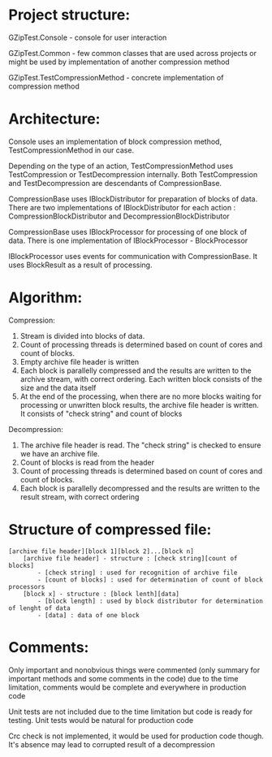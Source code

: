 # Project structure:
GZipTest.Console - console for user interaction

GZipTest.Common - few common classes that are used across projects or might be used by implementation of another compression method

GZipTest.TestCompressionMethod - concrete implementation of compression method

# Architecture:
Console uses an implementation of block compression method, TestCompressionMethod in our case.

Depending on the type of an action, TestCompressionMethod uses TestCompression or TestDecompression internally. Both TestCompression and TestDecompression are descendants of CompressionBase.

CompressionBase uses IBlockDistributor for preparation of blocks of data. There are two implementations of IBlockDistributor for each action : CompressionBlockDistributor and DecompressionBlockDistributor

CompressionBase uses IBlockProcessor for processing of one block of data. There is one implementation of IBlockProcessor - BlockProcessor

IBlockProcessor uses events for communication with CompressionBase. It uses BlockResult as a result of processing.

# Algorithm:
Compression: 
1. Stream is divided into blocks of data. 
2. Count of processing threads is determined based on count of cores and count of blocks. 
3. Empty archive file header is written
4. Each block is parallelly compressed and the results are written to the archive stream, with correct ordering. Each written block consists of the size and the data itself
5. At the end of the processing, when there are no more blocks waiting for processing or unwritten block results, the archive file header is written. It consists of "check string" and count of blocks

Decompression: 
1. The archive file header is read. The "check string" is checked to ensure we have an archive file. 
2. Count of blocks is read from the header
3. Count of processing threads is determined based on count of cores and count of blocks. 
4. Each block is parallelly decompressed and the results are written to the result stream, with correct ordering	

# Structure of compressed file: 

	[archive file header][block 1][block 2]...[block n]
		[archive file header] - structure : [check string][count of blocks]
			- [check string] : used for recognition of archive file
			- [count of blocks] : used for determination of count of block processors
		[block x] - structure : [block lenth][data]
			- [block length] : used by block distributor for determination of lenght of data
			- [data] : data of one block

# Comments:
Only important and nonobvious things were commented (only summary for important methods and some comments in the code) due to the time limitation, comments would be complete and everywhere in production code

Unit tests are not included due to the time limitation but code is ready for testing. Unit tests would be natural for production code

Crc check is not implemented, it would be used for production code though. It's absence may lead to corrupted result of a decompression
